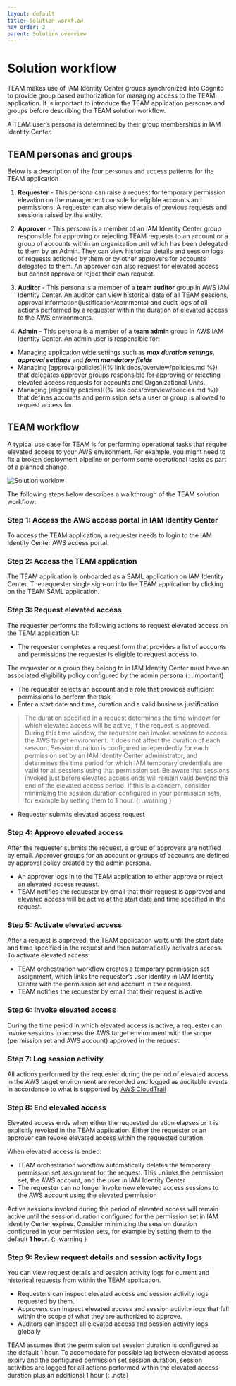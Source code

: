 ```yaml
---
layout: default
title: Solution workflow
nav_order: 2
parent: Solution overview
---
```


# Solution workflow

TEAM makes use of IAM Identity Center groups synchronized into Cognito to provide group based authorization for managing access to the TEAM application. It is important to introduce the TEAM application personas and groups before describing the TEAM solution workflow.

A TEAM user’s persona is determined by their group memberships in IAM Identity Center.

## TEAM personas and groups
Below is a description of the four personas and access patterns for the TEAM application

1. **Requester** - This persona can raise a request for temporary permission elevation on the management console for eligible accounts and permissions.  A requester can also view details of previous requests and sessions raised by the entity.

2. **Approver** - This persona is a member of an IAM Identity Center group responsible for approving or rejecting TEAM requests to an account or a group of accounts within an organization unit which has been delegated to them by an Admin. They can view historical details and session logs of requests actioned by them or by other approvers for accounts delegated to them.
An approver can also request for elevated access but cannot approve or reject their own request.

3. **Auditor** - This persona is a member of a **team auditor** group in AWS IAM Identity Center. An auditor can view historical data of all TEAM sessions, approval information(justification/comments) and audit logs of all actions performed by a requester within the duration of elevated access to the AWS environments.

4. **Admin** - This persona is a member of a **team admin** group in AWS IAM Identity Center. An admin user is responsible for:
- Managing application wide settings such as ***max duration settings***, ***approval settings*** and ***form mandatory fields***
- Managing [approval policies]({% link docs/overview/policies.md %}) that delegates approver groups responsible for approving or rejecting elevated access requests for accounts and Organizational Units.
- Managing [eligibility policies]({% link docs/overview/policies.md %}) that defines accounts and permission sets a user or group is allowed to request access for.

## TEAM workflow

A typical use case for TEAM is for performing operational tasks that require elevated access to your AWS environment. For example, you might need to fix a broken deployment pipeline or perform some operational tasks as part of a planned change.

<img src="https://d3f99z5n3ls8r1.cloudfront.net/images/architecture/workflow.png" alt="Solution worklow">


The following steps below describes a walkthrough of the TEAM solution workflow:
### Step 1: Access the AWS access portal in IAM Identity Center
To access the TEAM application, a requester needs to login to the IAM Identity Center AWS access portal.
### Step 2: Access the TEAM application
The TEAM application is onboarded as a SAML application on IAM Identity Center.
The requester single sign-on into the TEAM application by clicking on the TEAM SAML application.

### Step 3: Request elevated access
The requester performs the following actions to request elevated access on the TEAM application UI:
  - The requester completes a request form that provides a list of accounts and permissions the requester is eligible to request access to.

The requester or a group they belong to in IAM Identity Center must have an associated eligibility policy configured by the admin persona
{: .important}
  - The requester selects an account and a role that provides sufficient permissions to perform the task
  - Enter a start date and time, duration and a valid business justification.

> The duration specified in a request determines the time window for which elevated access will be active, if the request is approved. During this time window, the requester can invoke sessions to access the AWS target environment. It does not affect the duration of each session. Session duration is configured independently for each permission set by an IAM Identity Center administrator, and determines the time period for which IAM temporary credentials are valid for all sessions using that permission set. Be aware that sessions invoked just before elevated access ends will remain valid beyond the end of the elevated access period. If this is a concern, consider minimizing the session duration configured in your permission sets, for example by setting them to 1 hour.
{: .warning }
- Requester submits elevated access request

### Step 4: Approve elevated access
After the requester submits the request, a group of approvers are notified by email. Approver groups for an account or groups of accounts are defined by approval policy created by the admin persona.
- An approver logs in to the TEAM application to either approve or reject an elevated access request.
- TEAM notifies the requester by email that their request is approved and elevated access will be active at the start date and time specified in the request.


### Step 5: Activate elevated access
After a request is approved, the TEAM application waits until the start date and time specified in the request and then automatically activates access.
To activate elevated access:
- TEAM orchestration workflow creates a temporary permission set assignment, which links the requester’s user identity in IAM Identity Center with the permission set and account in their request.
- TEAM notifies the requester by email that their request is active

### Step 6: Invoke elevated access
During the time period in which elevated access is active, a requester can invoke sessions to access the AWS target environment with the scope (permission set and AWS account) approved in the request

### Step 7: Log session activity
All actions performed by the requester during the period of elevated access in the AWS target environment are recorded and logged as auditable events in accordance to what is supported by [AWS CloudTrail](https://aws.amazon.com/cloudtrail/)

### Step 8: End elevated access
Elevated access ends when either the requested duration elapses or it is explicitly revoked in the TEAM application. Either the requester or an approver can revoke elevated access within the requested duration.

When elevated access is ended:
- TEAM orchestration workflow automatically deletes the temporary permission set assignment for the request. This unlinks the permission set, the AWS account, and the user in IAM Identity Center
- The requester can no longer invoke new elevated access sessions to the AWS account using the elevated permission

Active sessions invoked during the period of elevated access will remain active until the session duration configured for the permission set in IAM Identity Center expires. Consider minimizing the session duration configured in your permission sets, for example by setting them to the default **1 hour**.
{: .warning }

### Step 9: Review request details and session activity logs
You can view request details and session activity logs for current and historical requests from within the TEAM application.
- Requesters can inspect elevated access and session activity logs requested by them.
- Approvers can inspect elevated access and session activity logs that fall within the scope of what they are authorized to approve.
- Auditors can inspect all elevated access and session activity logs globally

TEAM assumes that the permission set session duration is configured as the default 1 hour.
To accomodate for possible lag between elevated access expiry and the configured permission set session duration, session activities are logged for all actions performed within the elevated access duration plus an additional 1 hour
{: .note}
